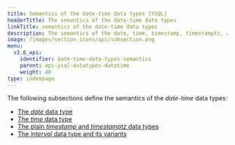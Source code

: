 ```yaml
---
title: Semantics of the date-time data types [YSQL]
headerTitle: The semantics of the date-time data types
linkTitle: semantics of the date-time data types
description: The semantics of the date, time, timestamp, timestamptz, and interval data types. [YSQL]
image: /images/section_icons/api/subsection.png
menu:
  v2.6_api:
    identifier: date-time-data-types-semantics
    parent: api-ysql-datatypes-datetime
    weight: 40
type: indexpage
---
```


The following subsections define the semantics of the _date-time_ data types:
- [The _date_ data type](./type-date/)
- [The _time_ data type](./type-time/)
- [The plain _timestamp_ and _timestamptz_ data types](./type-timestamp/)
- [The _interval_  data type and its variants](./type-interval/)

